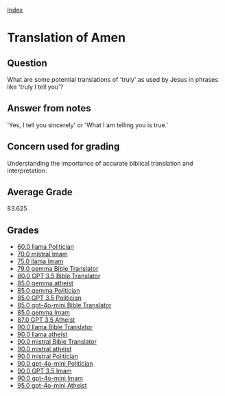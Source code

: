 
[Index](../../index.md)
# Translation of Amen
## Question
What are some potential translations of 'truly' as used by Jesus in phrases like 'truly I tell you'?

## Answer from notes
'Yes, I tell you sincerely' or 'What I am telling you is true.'

## Concern used for grading
Understanding the importance of accurate biblical translation and interpretation.

## Average Grade
83.625

## Grades
 * [60.0 llama Politician](../answers/llama_Politician/Translation_of_Amen.md)
 * [70.0 mistral Imam](../answers/mistral_Imam/Translation_of_Amen.md)
 * [75.0 llama Imam](../answers/llama_Imam/Translation_of_Amen.md)
 * [79.0 gemma Bible Translator](../answers/gemma_Bible_Translator/Translation_of_Amen.md)
 * [80.0 GPT 3.5 Bible Translator](../answers/GPT_3.5_Bible_Translator/Translation_of_Amen.md)
 * [85.0 gemma atheist](../answers/gemma_atheist/Translation_of_Amen.md)
 * [85.0 gemma Politician](../answers/gemma_Politician/Translation_of_Amen.md)
 * [85.0 GPT 3.5 Politician](../answers/GPT_3.5_Politician/Translation_of_Amen.md)
 * [85.0 gpt-4o-mini Bible Translator](../answers/gpt-4o-mini_Bible_Translator/Translation_of_Amen.md)
 * [85.0 gemma Imam](../answers/gemma_Imam/Translation_of_Amen.md)
 * [87.0 GPT 3.5 Atheist](../answers/GPT_3.5_Atheist/Translation_of_Amen.md)
 * [90.0 llama Bible Translator](../answers/llama_Bible_Translator/Translation_of_Amen.md)
 * [90.0 llama atheist](../answers/llama_atheist/Translation_of_Amen.md)
 * [90.0 mistral Bible Translator](../answers/mistral_Bible_Translator/Translation_of_Amen.md)
 * [90.0 mistral atheist](../answers/mistral_atheist/Translation_of_Amen.md)
 * [90.0 mistral Politician](../answers/mistral_Politician/Translation_of_Amen.md)
 * [90.0 gpt-4o-mini Politician](../answers/gpt-4o-mini_Politician/Translation_of_Amen.md)
 * [90.0 GPT 3.5 Imam](../answers/GPT_3.5_Imam/Translation_of_Amen.md)
 * [90.0 gpt-4o-mini Imam](../answers/gpt-4o-mini_Imam/Translation_of_Amen.md)
 * [95.0 gpt-4o-mini Atheist](../answers/gpt-4o-mini_Atheist/Translation_of_Amen.md)
